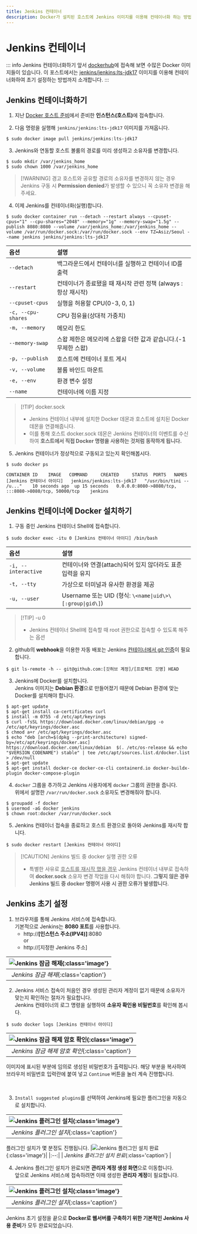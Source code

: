 ```yaml
---
title: Jenkins 컨테이너
description: Docker가 설치된 호스트에 Jenkins 이미지를 이용해 컨테이너화 하는 방법을 소개합니다.
---
```

# Jenkins 컨테이너
::: info Jenkins 컨테이너화하기 앞서
[dockerhub](https://hub.docker.com/)에 접속해 보면 수많은 Docker 이미지들이 있습니다.
이 포스트에서는 [jenkins/jenkins:lts-jdk17](https://hub.docker.com/r/jenkins/jenkins) 이미지를 이용해 컨테이너화하여 초기 설정하는 방법까지 소개합니다.
:::

## Jenkins 컨테이너화하기
1. 지난 [Docker 호스트 준비](/programming/docker/webserver/host)에서 준비한 <b>인스턴스(호스트)</b>에 접속합니다.

2. 다음 명령을 실행해 `jenkins/jenkins:lts-jdk17` 이미지를 가져옵니다.
```shell
$ sudo docker image pull jenkins/jenkins:lts-jdk17
```

3. Jenkins와 연동할 호스트 볼륨의 경로를 미리 생성하고 소유자를 변경합니다.
```shell
$ sudo mkdir /var/jenkins_home
$ sudo chown 1000 /var/jenkins_home
```
> [!WARNING] 경고
> 호스트와 공유할 경로의 소유자를 변경하지 않는 경우 Jenkins 구동 시 **Permission denied**가 발생할 수 있으니 꼭 소유자 변경을 해주세요.

4. 이제 Jenkins를 컨테이너화(실행)합니다.
```shell
$ sudo docker container run --detach --restart always --cpuset-cpus="1" --cpu-shares="2048" --memory="1g" --memory-swap="1.5g" --publish 8080:8080 --volume /var/jenkins_home:/var/jenkins_home --volume /var/run/docker.sock:/var/run/docker.sock --env TZ=Asiz/Seoul --name jenkins jenkins/jenkins:lts-jdk17
```
|옵션|설명|
|:-|:-|
|`--detach`|백그라운드에서 컨테이너를 실행하고 컨테이너 ID를 출력|
|`--restart`|컨테이너가 종료됐을 때 재시작 관련 정책 (always : 항상 재시작)|
|`--cpuset-cpus`|실행을 허용할 CPU(0-3, 0, 1)|
|`-c, --cpu-shares`|CPU 점유율(상대적 가중치)|
|`-m, --memory`|메모리 한도|
|`--memory-swap`|스왑 제한은 메모리에 스왑을 더한 값과 같습니다.(-1 무제한 스왑)|
|`-p, --publish`|호스트에 컨테이너 포트 게시|
|`-v, --volume`|볼륨 바인드 마운트|
|`-e, --env`|환경 변수 설정|
|`--name`|컨테이너에 이름 지정|

> [!TIP] docker.sock
> - Jenkins 컨테이너 내부에 설치한 Docker 데몬과 호스트에 설치된 Docker 데몬을 연결해줍니다.
> - 이를 통해 호스트 docker.sock 데몬은 Jenkins 컨테이너의 이벤트를 수신하여 **호스트에서 직접 Docker 명령을 사용하는 것처럼 동작하게 됩니다.**

5. Jenkins 컨테이너가 정상적으로 구동되고 있는지 확인해봅시다.
```shell
$ sudo docker ps

CONTAINER ID    IMAGE   COMMAND     CREATED     STATUS  PORTS   NAMES
[Jenkins 컨테이너 아이디]   jenkins/jenkins:lts-jdk17   "/usr/bin/tini -- /u..."    10 seconds ago  up 15 seconds   0.0.0.0:8080->8080/tcp, :::8080->8080/tcp, 50000/tcp    jenkins
```

## Jenkins 컨테이너에 Docker 설치하기
1. 구동 중인 Jenkins 컨테이너 Shell에 접속합니다.
```shell
$ sudo docker exec -itu 0 [Jenkins 컨테이너 아이디] /bin/bash
```
|옵션|설명|
|:-|:-|
|`-i, --interactive`|컨테이너와 연결(attach)되어 있지 않더라도 표준 입력을 유지|
|`-t, --tty`|가상으로 터미널과 유사한 환경을 제공|
|`-u, --user`|Username 또는 UID (형식: `\<name\|uid\>\[:group\|gid\]`)|

> [!TIP] -u 0
> - Jenkins 컨테이너 Shell에 접속할 때 root 권한으로 접속할 수 있도록 해주는 옵션

2. github의 **webhook**을 이용한 자동 배포는 Jenkins <u>컨테이너에서 git 인증</u>이 필요합니다.
```shell
$ git ls-remote -h -- git@github.com:[깃허브 계정]/[프로젝트 깃명] HEAD
```

3. Jenkins에 Docker를 설치합니다.\
    Jenkins 이미지는 **Debian 환경**으로 만들어졌기 때문에 Debian 환경에 맞는 Docker를 설치해야 합니다.
```shell
$ apt-get update
$ apt-get install ca-certificates curl
$ install -m 0755 -d /etc/apt/keyrings
$ curl -fsSL https://download.docker.com/linux/debian/gpg -o /etc/apt/keyrings/docker.asc
$ chmod a+r /etc/apt/keyrings/docker.asc
$ echo "deb [arch=$(dpkg --print-architecture) signed-by=/etc/apt/keyrings/docker.asc] https://download.docker.com/linux/debian  $(. /etc/os-release && echo "$VERSION_CODENAME") stable" | tee /etc/apt/sources.list.d/docker.list > /dev/null
$ apt-get update
$ apt-get install docker-ce docker-ce-cli containerd.io docker-buildx-plugin docker-compose-plugin
```

4. `docker` 그룹을 추가하고 Jenkins 사용자에게 `docker` 그룹의 권한을 줍니다.\
    위에서 설명한 `/var/run/docker.sock` 소유자도 변경해줘야 합니다.
```shell
$ groupadd -f docker
$ usermod -aG docker jenkins
$ chown root:docker /var/run/docker.sock
```

5. Jenkins 컨테이너 접속을 종료하고 호스트 환경으로 돌아와 Jenkins를 재시작 합니다.
```shell
$ sudo docker restart [Jenkins 컨테이너 아이디]
```

> [!CAUTION] Jenkins 빌드 중 docker 실행 권한 오류
> - 특별한 사유로 <u>호스트를 재시작 했을 경우</u> Jenkins 컨테이너 내부로 접속하여 **docker.sock** 소유자 변경 작업을 다시 해줘야 합니다. **그렇지 않은 경우 Jenkins 빌드 중 docker 명령어 사용 시 권한 오류가 발생합니다.**

## Jenkins 초기 설정
1. 브라우저를 통해 Jenkins 서비스에 접속합니다.\
    기본적으로 Jenkins는 **8080 포트**를 사용합니다.
    - http://**[인스턴스 주소(IPV4)]**:8080\
    or
    - http://[지정한 Jenkins 주소]

|![Jenkins 잠금 해제](./images/jenkins/jenkins03.webp){:class='image'}|
|:--:|
| *Jenkins 잠금 해제*{:class='caption'} |

2. Jenkins 서비스 접속이 처음인 경우 생성된 관리자 계정이 없기 때문에 소유자가 맞는지 확인하는 절차가 필요합니다.\
    Jenkins 컨테이너의 로그 명령을 실행하여 **소유자 확인용 비밀번호**를 확인해 봅시다.
```shell
$ sudo docker logs [Jenkins 컨테이너 아이디]
```
|![Jenkins 잠금 해제 암호 확인](./images/jenkins/jenkins01.webp){:class='image'}|
|:--:|
| *Jenkins 잠금 해제 암호 확인*{:class='caption'} |

이미지에 표시된 부분에 임의로 생성된 비밀번호가 출력됩니다. 해당 부분을 복사하여 브라우저 비밀번호 입력란에 붙여 넣고 `Continue` 버튼을 눌러 계속 진행합니다.

<br />

3. `Install suggested plugins`를 선택하여 Jenkins에 필요한 플러그인을 자동으로 설치합니다.

|![Jenkins 플러그인 설치](./images/jenkins/jenkins04.webp){:class='image'}|
|:--:|
| *Jenkins 플러그인 설치*{:class='caption'} |

플러그인 설치가 몇 분정도 진행됩니다.
|![Jenkins 플러그인 설치 완료](./images/jenkins/jenkins06.webp){:class='image'}|
|:--:|
| *Jenkins 플러그인 설치 완료*{:class='caption'} |

4. Jenkins 플러그인 설치가 완료되면 **관리자 계정 생성 화면**으로 이동합니다.\
    앞으로 Jenkins 서비스에 접속하려면 이때 생성한 **관리자 계정**이 필요합니다.

|![Jenkins 플러그인 설치](./images/jenkins/jenkins07.webp){:class='image'}|
|:--:|
| *Jenkins 플러그인 설치*{:class='caption'} |

Jenkins 초기 설정을 끝으로 **Docker로 웹서버를 구축하기 위한 기본적인 Jenkins 사용 준비**가 모두 완료되었습니다.